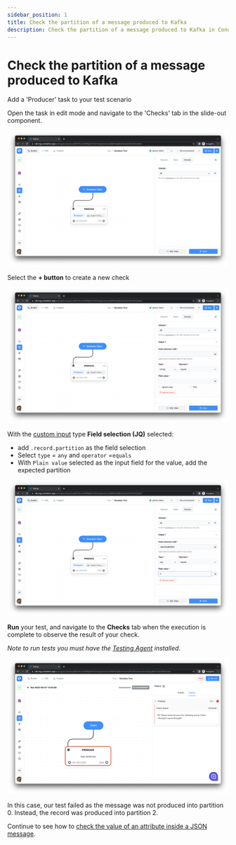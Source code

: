 ```yaml
---
sidebar_position: 1
title: Check the partition of a message produced to Kafka
description: Check the partition of a message produced to Kafka in Conduktor Testing.
---
```


# Check the partition of a message produced to Kafka

Add a 'Producer' task to your test scenario

Open the task in edit mode and navigate to the 'Checks' tab in the slide-out component.

![](<../../../../assets/image (5) (1).png>)

Select the **+ button** to create a new check

![](<../../../../assets/image (49).png>)

With the [custom input](/platform/testing/features/custom-inputs/) type **Field selection (JQ)** selected:

- add `.record.partition` as the field selection
- Select `type` = `any` and `operator` =`equals`&#x20;
- With `Plain value` selected as the input field for the value, add the expected partition&#x20;

![](<../../../../assets/image (135).png>)

**Run** your test, and navigate to the **Checks** tab when the execution is complete to observe the result of your check.

_Note to run tests you must have the_ [_Testing Agent_](/platform/testing/getting-started/install-the-testing-agent/) _installed_.&#x20;

![](<../../../../assets/image (111).png>)

In this case, our test failed as the message was not produced into partition 0. Instead, the record was produced into partition 2.

Continue to see how to [check the value of an attribute inside a JSON message](/platform/testing/features/building-tests/test-checks/accessing-kafka-message-data/check-the-value-inside-a-json-message-consumed-from-kafka/).
